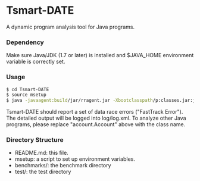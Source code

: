 # Tsmart-DATE
A dynamic program analysis tool for Java programs.

### Dependency
Make sure Java/JDK (1.7 or later) is installed and $JAVA_HOME environment variable is correctly set.

### Usage
```sh
$ cd Tsmart-DATE
$ source msetup
$ java -javaagent:build/jar/rragent.jar -Xbootclasspath/p:classes.jar:jars/java-cup-11a.jar: rr.RRMain -classpath=benchmarks/ -tool=PCT:FT2 -noxml -quiet -stacks account.Account
```

Tsmart-DATE should report a set of data race errors ("FastTrack Error"). The detailed output will be logged into log/log.xml.
To analyze other Java programs, please replace "account.Account" above with the class name.

### Directory Structure
* README.md: this file.
* msetup: a script to set up environment variables.
* benchmarks/: the benchmark directory
* test/: the test directory
